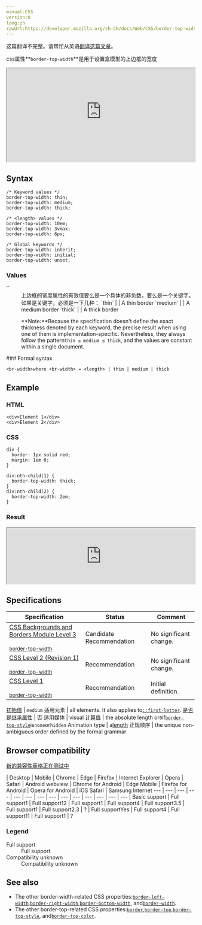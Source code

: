```yaml
---
manual:CSS
version:0
lang:zh
rawUrl:https://developer.mozilla.org/zh-CN/docs/Web/CSS/border-top-width
---
```




这篇翻译不完整。请帮忙从英语[翻译这篇文章](%29191 "")。






css属性**`border-top-width`**是用于设置盒模型的上边框的宽度

<iframe src='https://interactive-examples.mdn.mozilla.net/pages/css/border-top-width.html' width='100%' height='250'></iframe>

## Syntax<a name="Syntax"></a>

```
/* Keyword values */
border-top-width: thin;
border-top-width: medium;
border-top-width: thick;

/* <length> values */
border-top-width: 10em;
border-top-width: 3vmax;
border-top-width: 6px;

/* Global keywords */
border-top-width: inherit;
border-top-width: initial;
border-top-width: unset;
```

### Values<a name="Values"></a>
<dl><dt id=''>`<br-width>`</dt><dd>上边框的宽度属性的有效值要么是一个具体的非负数，要么是一个关键字。如果是关键字，必须是一下几种：
`thin` |  | A thin border 
`medium` |  | A medium border 
`thick` |  | A thick border 



**Note:**Because the specification doesn&#39;t define the exact thickness denoted by each keyword, the precise result when using one of them is implementation-specific. Nevertheless, they always follow the pattern`thin ≤ medium ≤ thick`, and the values are constant within a single document.


</dd></dl>
### Formal syntax<a name="Formal_syntax"></a>

```
<br-width>where <br-width> = <length> | thin | medium | thick
```

## Example<a name="Example"></a>

### HTML<a name="HTML"></a>

```
<div>Element 1</div>
<div>Element 2</div>
```

### CSS<a name="CSS"></a>

```
div { 
  border: 1px solid red;
  margin: 1em 0;
}

div:nth-child(1) {
  border-top-width: thick;
}
div:nth-child(2) {
  border-top-width: 2em;
}
```

### Result<a name="Result"></a>


<iframe src='https://mdn.mozillademos.org/zh-CN/docs/Web/CSS/border-top-width$samples/Example?revision=1368136' width='100%' height='null'></iframe>



## Specifications<a name="Specifications"></a>

Specification | Status | Comment 
 ---  |  ---  |  ---  | 
[CSS Backgrounds and Borders Module Level 3<br></br><small>border-top-width</small>](%28934 "") | Candidate Recommendation | No significant change. 
[CSS Level 2 (Revision 1)<br></br><small>border-top-width</small>](%28935 "") | Recommendation | No significant change. 
[CSS Level 1<br></br><small>border-top-width</small>](%28936 "") | Recommendation | Initial definition. 


[初始值](%28302 "") | `medium` 
适用元素 | all elements. It also applies to[`::first-letter`](%27929 "CSS 伪元素 ::first-letter会选中某 block-level element（块级元素）第一行的第一个字母，并且文字所处的行之前没有其他内容（如图片和内联的表格） 。"). 
[是否是继承属性](%28299 "") | 否 
适用媒体 | visual 
[计算值](%28304 "") | the absolute length or`0`if[`border-top-style`](%27864 "此页面仍未被本地化, 期待您的翻译!")is`none`or`hidden` 
Animation type | a[length](%28692 "Values of the <length> CSS data type are interpolated as real, floating-point numbers.") 
正规顺序 | the unique non-ambiguous order defined by the formal grammar 


## Browser compatibility<a name="Browser_compatibility"></a>
[新的兼容性表格正在测试中<i></i>](%3360 "")

 | <abbr>Desktop<i></i></abbr> | <abbr>Mobile<i></i></abbr> 
 | <abbr>Chrome<i></i></abbr> | <abbr>Edge<i></i></abbr> | <abbr>Firefox<i></i></abbr> | <abbr>Internet Explorer<i></i></abbr> | <abbr>Opera<i></i></abbr> | <abbr>Safari<i></i></abbr> | <abbr>Android webview<i></i></abbr> | <abbr>Chrome for Android<i></i></abbr> | <abbr>Edge Mobile<i></i></abbr> | <abbr>Firefox for Android<i></i></abbr> | <abbr>Opera for Android<i></i></abbr> | <abbr>iOS Safari<i></i></abbr> | <abbr>Samsung Internet<i></i></abbr> 
 ---  |  ---  |  ---  |  ---  |  ---  |  ---  |  ---  |  ---  |  ---  |  ---  |  ---  |  ---  |  ---  |  ---  | 
Basic support | <abbr>Full support</abbr>1 | <abbr>Full support</abbr>12 | <abbr>Full support</abbr>1 | <abbr>Full support</abbr>4 | <abbr>Full support</abbr>3.5 | <abbr>Full support</abbr>1 | <abbr>Full support</abbr>2.3 | <abbr>?</abbr> | <abbr>Full support</abbr>Yes | <abbr>Full support</abbr>4 | <abbr>Full support</abbr>11 | <abbr>Full support</abbr>1 | <abbr>?</abbr> 


### Legend<a name="Legend"></a>
<dl><dt id=''><abbr>Full support</abbr></dt><dd>Full support</dd><dt id=''><abbr>Compatibility unknown</abbr></dt><dd>Compatibility unknown</dd></dl>

## See also<a name="See_also"></a>

* The other border-width-related CSS properties:[`border-left-width`](%27852 "此页面仍未被本地化, 期待您的翻译!"),[`border-right-width`](%27857 "此页面仍未被本地化, 期待您的翻译!"),[`border-bottom-width`](%27832 ""), and[`border-width`](%27866 "The border-width property sets the width of the border of a box. Using the shorthand property border is often more convenient.").
* The other border-top-related CSS properties:[`border`](%146 "CSS的border属性是一个用于设置各种单独的边界属性的简写属性。border可以用于设置一个或多个以下属性的值： border-width, border-style, border-color。"),[`border-top`](%27860 "CSS属性 border-top是属性 border-top-color, border-top-style, 和border-top-width 的三者的缩写。这些属性都是在描述一个元素的上方的边框border。"),[`border-top-style`](%27864 "此页面仍未被本地化, 期待您的翻译!"), and[`border-top-color`](%27861 "此页面仍未被本地化, 期待您的翻译!").



